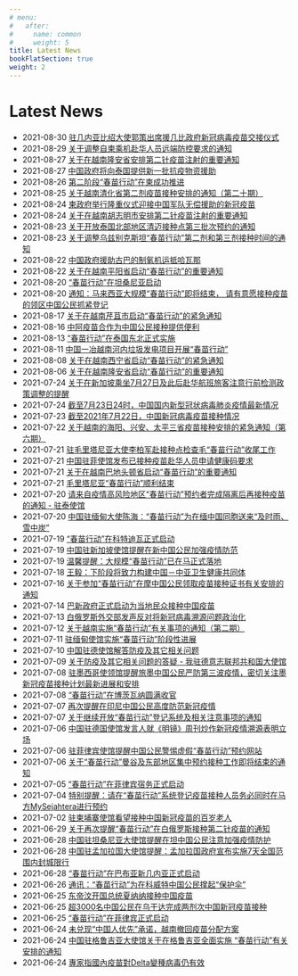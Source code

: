 ```yaml
---
# menu:
#   after:
#     name: common
#     weight: 5
title: Latest News
bookFlatSection: true
weight: 2
---
```


# Latest News

* 2021-08-30 [驻几内亚比绍大使郭策出席援几比政府新冠病毒疫苗交接仪式](http://gw.mofcom.gov.cn/article/jmxw/202108/20210803193192.shtml)
* 2021-08-29 [关于调整自柬乘机赴华人员远端防控要求的通知](http://kh.china-embassy.org/chn/lsfws/lingshifuwu/t1902794.htm)
* 2021-08-27 [关于在越南隆安省安排第二针疫苗注射的重要通知](http://hcmc.chineseconsulate.org/chn/lsfw/lsbh/t1902357.shtml)
* 2021-08-27 [中国政府将向泰国提供新一批抗疫物资援助](http://www.chinaembassy.or.th/chn/sgxw/t1902344.htm)
* 2021-08-26 [第二阶段“春苗行动”在柬成功推进](http://kh.china-embassy.org/chn/lsfws/lingshifuwu/t1902047.htm)
* 2021-08-25 [关于越南清化省第二剂疫苗接种安排的通知（第二十期）](http://vn.china-embassy.org/chn/lsyw/t1901779.htm)
* 2021-08-24 [柬政府举行隆重仪式迎接中国军队无偿援助的新冠疫苗](http://kh.china-embassy.org/chn/dssghd/t1901380.htm)
* 2021-08-24 [关于在越南胡志明市安排第二针疫苗注射的重要通知](http://hcmc.chineseconsulate.org/chn/zytztg/t1901401.shtml)
* 2021-08-23 [关于开放泰国北部地区清迈接种点第三批次预约的通知](http://chiangmai.chineseconsulate.org/chn/gdxw/t1901235.htm)
* 2021-08-23 [关于调整乌兹别克斯坦“春苗行动”第二剂和第三剂接种时间的通知](http://uz.chineseembassy.org/chn/sgxx/sgsd/t1901232.htm)
* 2021-08-22 [中国政府援助古巴的制氧机运抵哈瓦那](http://cu.chineseembassy.org/chn/sgxx/t1901025.htm)
* 2021-08-22 [关于在越南平阳省启动“春苗行动”的重要通知](http://hcmc.chineseconsulate.org/chn/lsfw/lsbh/t1901068.shtml)
* 2021-08-20 [“春苗行动”在坦桑尼亚启动](http://www.xinhuanet.com/2021-08/20/c_1127781363.htm)
* 2021-08-20 [通知：马来西亚大规模“春苗行动”即将结束， 请有意愿接种疫苗的领区中国公民抓紧登记](http://penang.china-consulate.org/chn/zytz/t1900742.htm)
* 2021-08-17 [关于在越南芹苴市启动“春苗行动”的紧急通知](http://hcmc.chineseconsulate.org/chn/lsfw/lsbh/t1899916.shtml)
* 2021-08-16 [中阿疫苗合作为中国公民接种提供便利](http://world.people.com.cn/n1/2021/0816/c1002-32195001.html)
* 2021-08-13 [“春苗行动”在泰国东北正式实施](https://www.mfa.gov.cn/web/zwbd_673032/jghd_673046/t1899305.shtml)
* 2021-08-11 [中国一冶越南河内垃圾发电项目开展“春苗行动”](http://finance.china.com.cn/qy/qyjj/20210811/5628430.shtml)
* 2021-08-08 [关于在越南西宁省启动“春苗行动”的紧急通知](http://hcmc.chineseconsulate.org/chn/zytztg/t1898145.shtml)
* 2021-08-06 [关于在越南隆安省启动“春苗行动”的重要通知](http://hcmc.chineseconsulate.org/chn/zytztg/t1897915.shtml)
* 2021-07-24 [关于在新加坡乘坐7月27日及此后赴华航班旅客注意行前检测政策调整的提醒](http://www.chinaembassy.org.sg/chn/lsfwdt/t1894780.htm)
* 2021-07-24 [截至7月23日24时，中国国内新型冠状病毒肺炎疫情最新情况](http://www.nhc.gov.cn/xcs/yqtb/202107/8cce0574c154434bab429d2c90eac5f4.shtml)
* 2021-07-23 [截至2021年7月22日，中国新冠病毒疫苗接种情况](http://www.nhc.gov.cn/xcs/yqjzqk/202107/1c8671825659484d9110efb9e7573230.shtml)
* 2021-07-22 [关于越南的海阳、兴安、太平三省疫苗接种安排的紧急通知（第六期）](http://vn.china-embassy.org/chn/lsyw/t1894333.htm)
* 2021-07-21 [驻毛里塔尼亚大使李柏军赴接种点检查毛“春苗行动”收尾工作](https://www.fmprc.gov.cn/web/wjdt_674879/zwbd_674895/t1893871.shtml)
* 2021-07-21 [中国驻菲使馆发布已接种疫苗赴华人员申请健康码要求](http://www.chinanews.com/gj/2021/07-21/9525430.shtml)
* 2021-07-21 [关于在越南巴地头顿省启动“春苗行动”的重要通知](http://hcmc.chineseconsulate.org/chn/lsfw/lsbh/t1894107.shtml)
* 2021-07-21 [毛里塔尼亚“春苗行动”顺利结束](http://mr.china-embassy.org/chn/sgzyhd/t1893870.htm)
* 2021-07-20 [请来自疫情高风险地区“春苗行动”预约者完成隔离后再接种疫苗的通知 - 驻泰使馆](http://th.chineseembassy.org/chn/sgxw/t1893567.htm)
* 2021-07-20 [中国驻缅甸大使陈海：“春苗行动”为在缅中国同胞送来“及时雨、雪中炭”](http://mm.china-embassy.org/chn/xwdt/t1893538.htm)
* 2021-07-19 [“春苗行动”在科特迪瓦正式启动](http://www.xinhuanet.com/world/2021-07/19/c_1127671695.htm)
* 2021-07-19 [中国驻新加坡使馆提醒在新中国公民加强疫情防范](http://www.chinaembassy.org.sg/chn/gdxw/t1893243.htm)
* 2021-07-19 [温馨提醒：大规模“春苗行动”已在马正式落地](http://my.china-embassy.org/chn/zytz/t1893285.htm)
* 2021-07-18 [王毅：下阶段将致力构建中国－中亚卫生健康共同体](https://www.chinanews.com/gn/2021/07-18/9522635.shtml)
* 2021-07-16 [关于参加“春苗行动”在摩中国公民领取疫苗接种证书有关安排的通知](http://ma.china-embassy.org/chn/lsfw/lstx/t1892460.htm)
* 2021-07-14 [巴新政府正式启动为当地民众接种中国疫苗](http://www.xinhuanet.com/world/2021-07/14/c_1127652345.htm)
* 2021-07-13 [白俄罗斯外交部发声反对将新冠病毒溯源问题政治化](http://by.china-embassy.org/chn/sssgxwdt/t1891751.htm)
* 2021-07-12 [关于越南实施“春苗行动”有关事项的通知（第二期）](http://vn.china-embassy.org/chn/lsyw/t1891357.htm)
* 2021-07-11 [驻缅甸使馆实施“春苗行动”阶段性进展](http://mm.china-embassy.org/chn/sgxw/t1891276.htm)
* 2021-07-10 [中国驻德使馆解答防疫及其它相关问题](http://www.chinanews.com/hr/2021/07-10/9516705.shtml)
* 2021-07-09 [关于防疫及其它相关问题的答疑 - 我驻德意志联邦共和国大使馆](http://de.china-embassy.org/chn/sgyw/t1891091.htm)
* 2021-07-08 [驻墨西哥使领馆提醒旅墨中国公民严防第三波疫情，密切关注墨新冠疫苗接种计划最新进展和安排](http://mx.china-embassy.org/chn/sgxx/t1890856.htm)
* 2021-07-08 [“春苗行动”在博茨瓦纳圆满收官](https://www.fmprc.gov.cn/ce/cebw/chn/gdxw/t1890674.htm)
* 2021-07-07 [再次提醒在印尼中国公民高度防范新冠疫情](http://id.chineseembassy.org/chn/gdxw/t1890214.htm)
* 2021-07-07 [关于继续开放“春苗行动”登记系统及相关注意事项的通知](http://penang.china-consulate.org/chn/gdxw/t1890257.htm)
* 2021-07-06 [中国驻德国使馆发言人就《明镜》周刊炒作新冠疫情溯源表明立场](http://de.china-embassy.org/chn/sgyw/t1890066.htm)
* 2021-07-06 [驻菲律宾使馆提醒中国公民警惕虚假“春苗行动”预约网站](http://www.chinanews.com/hr/2021/07-06/9513581.shtml)
* 2021-07-06 [关于“春苗行动”曼谷及东部地区集中预约接种工作即将结束的通知](https://www.fmprc.gov.cn/ce/ceth/chn/gdxw/t1889972.htm)
* 2021-07-05 [“春苗行动”在菲律宾宿务正式启动](http://cebu.chineseconsulate.org/chn/xwdt/t1889736.htm)
* 2021-07-04 [特别提醒：请在“春苗行动”系统登记疫苗接种人员务必同时在马方MySejahtera进行预约](https://www.fmprc.gov.cn/ce/cemy/chn/zytz/t1889631.htm)
* 2021-07-02 [驻柬埔寨使馆看望接种中国新冠疫苗的百岁老人](http://kh.china-embassy.org/chn/dssghd/t1889213.htm)
* 2021-06-29 [关于再次提醒“春苗行动”在白俄罗斯接种第二针疫苗的通知](http://by.china-embassy.org/chn/zggmlsfw/t1887985.htm)
* 2021-06-28 [中国驻坦桑尼亚大使馆提醒在坦中国公民注意加强疫情防护](http://wb.beijing.gov.cn/home/wswm/lsbh/jwaqtx/202106/t20210628_2423694.html)
* 2021-06-28 [中国驻孟加拉国大使馆提醒：孟加拉国政府宣布实施7天全国范围内封城限行](http://wb.beijing.gov.cn/home/wswm/lsbh/jwaqtx/202106/t20210628_2423690.html)
* 2021-06-28 [“春苗行动”在巴布亚新几内亚正式启动](https://www.thepaper.cn/newsDetail_forward_13342551)
* 2021-06-26 [通讯：“春苗行动”为在科威特中国公民撑起“保护伞”](http://www.xinhuanet.com/world/2021-06/26/c_1127601326.htm)
* 2021-06-25 [东帝汶开国总统夏纳纳接种中国疫苗](https://www.imsilkroad.com/news/p/456886.html)
* 2021-06-25 [超3000名中国公民在乌干达完成两剂次中国新冠疫苗接种](http://m.news.cctv.com/2021/06/25/ARTIy9WquQmeqTwcVrod8l2D210625.shtml)
* 2021-06-25 [“春苗行动”在菲律宾正式启动](https://www.fmprc.gov.cn/ce/ceph/chn/sgdt/t1886889.htm)
* 2021-06-24 [未兑现“中国人优先”承诺，越南撤回疫苗分配方案](https://www.guancha.cn/internation/2021_06_24_595704.shtml)
* 2021-06-24 [中国驻格鲁吉亚大使馆关于在格鲁吉亚全面实施 “春苗行动”有关安排的通知](http://www.hljswb.gov.cn/newsshow.php?id=3111)
* 2021-06-24 [專家指國內疫苗對Delta變種病毒仍有效](https://www.singtao.ca/5022702/2021-06-24/news-%E5%B0%88%E5%AE%B6%E6%8C%87%E5%9C%8B%E5%85%A7%E7%96%AB%E8%8B%97%E5%B0%8DDelta%E8%AE%8A%E7%A8%AE%E7%97%85%E6%AF%92%E4%BB%8D%E6%9C%89%E6%95%88/?variant=zh-hk)
